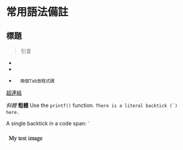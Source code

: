 



# 常用語法備註
## 標題
>引言
*
*
*
        兩個Tab放程式碼
[超連結](http://google.com.tw "連結說明")

*斜體*
**粗體**
Use the `printf()` function.
``There is a literal backtick (`) here.``

A single backtick in a code span: `` ` ``

![Alt text](MDN_HTML/image/firefox-icon.png)
